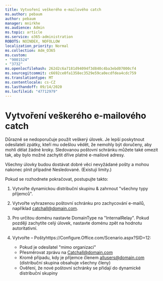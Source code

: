 ```yaml
---
title: Vytvoření veškerého e-mailového catch
ms.author: pebaum
author: pebaum
manager: mnirkhe
ms.audience: Admin
ms.topic: article
ms.service: o365-administration
ROBOTS: NOINDEX, NOFOLLOW
localization_priority: Normal
ms.collection: Adm_O365
ms.custom:
- "9001524"
- "3732"
ms.openlocfilehash: 262d2c6a7181d94094f3d840c4ba3ebd07000cf4
ms.sourcegitcommit: c6692ce0fa1358ec3529e59ca0ecdfdea4cdc759
ms.translationtype: MT
ms.contentlocale: cs-CZ
ms.lasthandoff: 09/14/2020
ms.locfileid: "47712979"
---
```

# <a name="create-an-email-catch-all"></a>Vytvoření veškerého e-mailového catch

Důrazně se nedoporučuje použít veškerý úlovek. Je lepší poskytnout odesilateli zpátky, kteří mu odešlou vědět, že nemohly být doručeny, aby mohli dělat žádné kroky. Sledovanou poštovní schránku můžete také omezit tak, aby bylo možné zachytit dříve platné e-mailové adresy. 

Všechny úlovky budou dostávat dobré věci nevyžádané pošty a mohou nakonec plnit případné Nesledované. (Existují limity.) 

Pokud se rozhodnete pokračovat, postupujte takto:

1. Vytvořte dynamickou distribuční skupinu & zahrnout "všechny typy příjemců".

2. Vytvořte vyhrazenou poštovní schránku pro zachycování e-mailů, například catchall@domain.com.

3. Pro určitou doménu nastavte DomainType na "InternalRelay". Pokud později zachytíte celý úlovek, nastavte doménu zpět na hodnotu autoritativní.

4. Vytvořte – Poštyhttps://Configure.Office.com/Scenario.aspx?SID=12:

    - Pokud je odesílatel "mimo organizaci"
    - Přesměrovat zprávu na Catchall@domain.com
    - Kromě případu, kdy je příjemce členem allusers@domain.com (distribuční skupina obsahuje všechny členy)
    - Ověření, že nové poštovní schránky se přidají do dynamické distribuční skupiny
